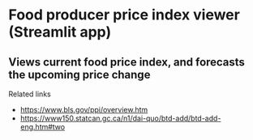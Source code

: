# Food producer price index viewer (Streamlit app)
## Views current food price index, and forecasts the upcoming price change

Related links
- https://www.bls.gov/ppi/overview.htm
- https://www150.statcan.gc.ca/n1/dai-quo/btd-add/btd-add-eng.htm#two
